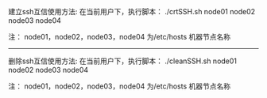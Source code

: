 建立ssh互信使用方法:
在当前用户下，执行脚本：
./crtSSH.sh node01 node02 node03 node04

注：  node01，node02，node03，node04 为/etc/hosts 机器节点名称

-----------------------------------------------------------------------------
删除ssh互信使用方法:
在当前用户下，执行脚本：
./cleanSSH.sh node01 node02 node03 node04

注：  node01，node02，node03，node04 为/etc/hosts 机器节点名称

